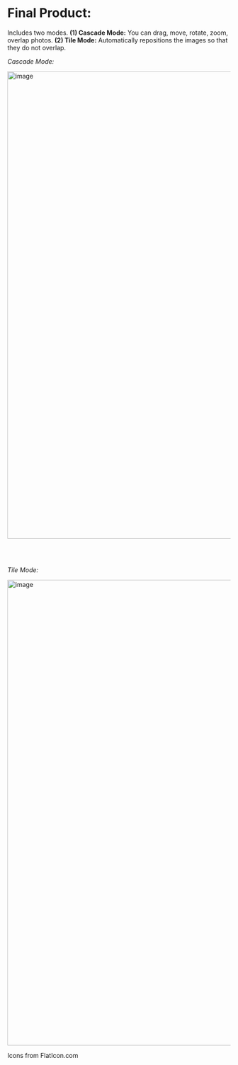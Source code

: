 
# Final Product:

Includes two modes. **(1) Cascade Mode:** You can drag, move, rotate, zoom, overlap photos. **(2) Tile Mode:** Automatically repositions the images so that they do not overlap. 

*Cascade Mode:*

<img width="1056" alt="image" src="https://github.com/Nikolas-Milanovic/Lightbox/assets/59632554/bf2596ba-908d-4aef-b9c2-6f36b565e6b5">

<br><br>

*Tile Mode:*

<img width="1052" alt="image" src="https://github.com/Nikolas-Milanovic/Lightbox/assets/59632554/2ff2932f-2102-4f61-9798-1d52024f54d3">

Icons from FlatIcon.com
